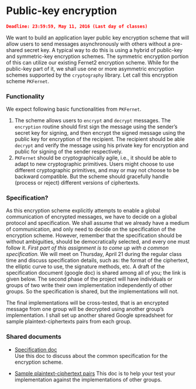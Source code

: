 # Public-key encryption
<script type="text/javascript" src="https://cdn.mathjax.org/mathjax/latest/MathJax.js?config=TeX-AMS_HTML"></script>
```json
Deadline: 23:59:59, May 11, 2016 (Last day of classes)
```
We want to build an application layer public key encryption scheme that will allow users to send messages asynchronously with others without a pre-shared secret key.  A typical way to do this is using a hybrid of public-key and symmetric-key encryption schemes. The symmetric encryption portion of this can utilize  our existing Fernet2 encryption scheme. While for the public-key part of it, we shall use one or more asymmetric encryption schemes supported by the `cryptography` library. Let call this encryption scheme `PKFernet`.


### Functionality
We expect following basic functionalities from `PKFernet`.  
1.  The scheme allows users to `encrypt` and `decrypt` messages. The `encryption` routine should first sign the message using the sender’s secret key for signing, and then encrypt the signed message using the public key for encryption of the recipient. The recipient should be able `decrypt` and verify the message using his private key for encryption and public for signing of the sender respectively.  
2.  `PKFernet` should be cryptographically agile, i.e., it should be able to adapt to new cryptographic primitives. Users might choose to use different cryptographic primitives, and may or may not choose to be backward compatible. But the scheme should gracefully handle (process or reject) different versions of ciphertexts.


### Specification?
As this encryption scheme explicitly attempts to enable a global communication of encrypted messages, we have to decide on a global protocol and specification. We shall assume that we already have a medium of communication, and only need to decide on the specification of the encryption scheme. However, remember that the specification should be without ambiguities, should be democratically selected, and every one must follow it. *First part of this assignment is to come up with a common specification.* We will meet on Thursday, April 21 during the regular class time and discuss specification details, such as: the format of the ciphertext, the elliptic curve to use, the signature methods, etc.  A draft of the specification document (google doc) is shared among all of you; the link is given below. The second phase of the project will have individuals or groups of two write their own implementation independently of other groups. So the specification is shared, but the implementations will not.


The final implementations will be cross-tested, that is an encrypted message from one group will be decrypted using another group’s implementation.  I shall set up another shared Google spreadsheet for sample plaintext-ciphertexts pairs from each group.



### Shared documents
* [Specification doc](https://docs.google.com/document/d/1kyvwWRUt2RAXPuA_CyFqFkeAdzAi1gdOWHOJB4eBjFw/edit)  
Use this doc to discuss about the common specification for the encryption scheme. 

* [Sample plaintext-ciphertext pairs](https://docs.google.com/spreadsheets/d/1390RFGCC42hCuNKBgxoZUVVqksrP2IjVCmmIX6xNHWw/edit#gid=0)
This doc is to help your test your implementation against the implementations of other groups.
